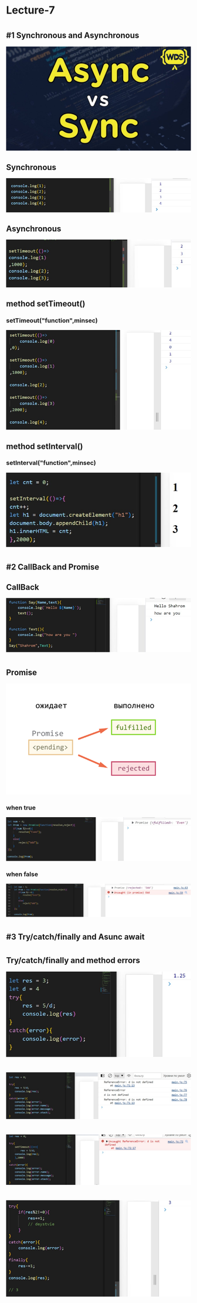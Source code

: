 # Lecture-7
#
## #1 Synchronous and Asynchronous
![](./img/fon.jpg)
## Synchronous
![](./img/js1.jpg)
## Asynchronous
![](./img/js3.jpg)
## method setTimeout()
### setTimeout("function",minsec)
![](./img/js2.jpg)
## method setInterval()
### setInterval("function",minsec)
![](./img/js4.jpg)
#
## #2 CallBack and Promise
## CallBack
![](./img/js5.jpg)
#
## Promise
![](./img/fon2.png)
### when true
![](./img/js6.jpg)
### when false
![](./img/js7.jpg)
#
## #3 Try/catch/finally and Asunc await

#
## Try/catch/finally and method errors
![](./img/js11.jpg)
#
![](./img/js8.jpg)
#
![](./img/js9.jpg)
#
![](./img/js10.jpg)